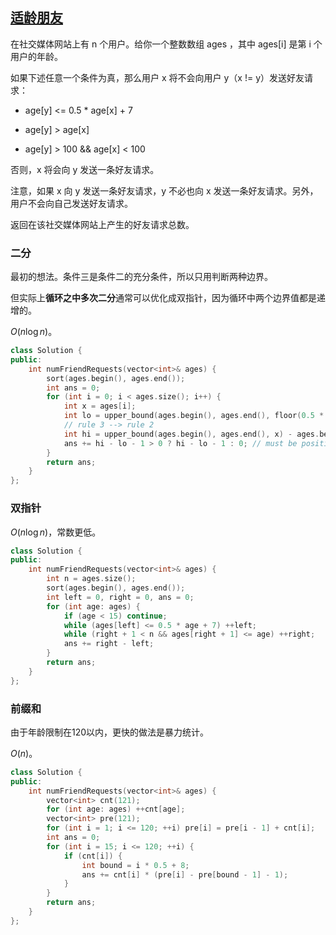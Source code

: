 ## [适龄朋友](https://leetcode-cn.com/problems/friends-of-appropriate-ages/)

在社交媒体网站上有 n 个用户。给你一个整数数组 ages ，其中 ages[i] 是第 i 个用户的年龄。

如果下述任意一个条件为真，那么用户 x 将不会向用户 y（x != y）发送好友请求：

* age[y] <= 0.5 * age[x] + 7

* age[y] > age[x]

* age[y] > 100 && age[x] < 100

否则，x 将会向 y 发送一条好友请求。

注意，如果 x 向 y 发送一条好友请求，y 不必也向 x 发送一条好友请求。另外，用户不会向自己发送好友请求。

返回在该社交媒体网站上产生的好友请求总数。



### 二分

最初的想法。条件三是条件二的充分条件，所以只用判断两种边界。

但实际上**循环之中多次二分**通常可以优化成双指针，因为循环中两个边界值都是递增的。

$O(n\log n)$。

```cpp
class Solution {
public:
    int numFriendRequests(vector<int>& ages) {
        sort(ages.begin(), ages.end());
        int ans = 0;
        for (int i = 0; i < ages.size(); i++) {
            int x = ages[i];
            int lo = upper_bound(ages.begin(), ages.end(), floor(0.5 * x + 7)) - ages.begin();
            // rule 3 --> rule 2
            int hi = upper_bound(ages.begin(), ages.end(), x) - ages.begin();
            ans += hi - lo - 1 > 0 ? hi - lo - 1 : 0; // must be positive
        }
        return ans;
    }
};
```



### 双指针

$O(n\log n)$，常数更低。

```cpp
class Solution {
public:
    int numFriendRequests(vector<int>& ages) {
        int n = ages.size();
        sort(ages.begin(), ages.end());
        int left = 0, right = 0, ans = 0;
        for (int age: ages) {
            if (age < 15) continue;
            while (ages[left] <= 0.5 * age + 7) ++left;
            while (right + 1 < n && ages[right + 1] <= age) ++right;
            ans += right - left;
        }
        return ans;
    }
};
```



### 前缀和

由于年龄限制在120以内，更快的做法是暴力统计。

$O(n)$。

```cpp
class Solution {
public:
    int numFriendRequests(vector<int>& ages) {
        vector<int> cnt(121);
        for (int age: ages) ++cnt[age];
        vector<int> pre(121);
        for (int i = 1; i <= 120; ++i) pre[i] = pre[i - 1] + cnt[i];
        int ans = 0;
        for (int i = 15; i <= 120; ++i) {
            if (cnt[i]) {
                int bound = i * 0.5 + 8;
                ans += cnt[i] * (pre[i] - pre[bound - 1] - 1);
            }
        }
        return ans;
    }
};
```

